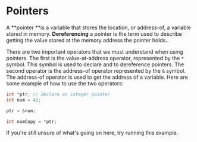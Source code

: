 # Pointers

A **pointer **is a variable that stores the location, or address-of, a variable stored in memory. **Dereferencing** a pointer is the term used to describe getting the value stored at the memory address the pointer holds..

There are two important operators that we must understand when using pointers. The first is the value-at-address operator, represented by the `*` symbol. This symbol is used to declare and to dereference pointers. The second operator is the address-of operator represented by the `&` symbol. The address-of operator is used to get the address of a variable. Here are some example of how to use the two operators:

```c
int *ptr; // declare an integer pointer
int num = 42;

ptr = &num; 

int numCopy = *ptr;
```

If you're still unsure of what's going on here, try running this example.



